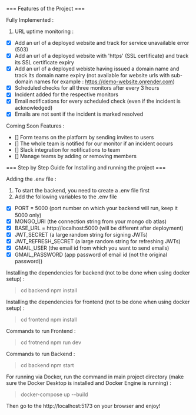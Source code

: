 === Features of the Project ===

Fully Implemented :
1. URL uptime monitoring :
- [x] Add an url of a deployed website and track for service unavailable error (503)
- [x] Add an url of a deployed website with 'https' (SSL certificate) and track its SSL certificate expiry
- [x] Add an url of a deployed webiste having issued a domain name and track its domain name expiry (not available for website urls with sub-domain names for example : https://demo-website.onrender.com)
- [x] Scheduled checks for all three monitors after every 3 hours
- [x] Incident added for the respective monitors
- [x] Email notifications for every scheduled check (even if the incident is acknowledged)
- [x] Emails are not sent if the incident is marked resolved

Coming Soon Features :
- [] Form teams on the platform by sending invites to users
- [] The whole team is notified for our monitor if an incident occurs
- [] Slack integration for notifications to team
- [] Manage teams by adding or removing members


=== Step by Step Guide for Installing and running the project ===

Adding the .env file :
1. To start the backend, you need to create a .env file first
2. Add the following variables to the .env file
- [x] PORT = 5000 (port number on which your backend will run, keep it 5000 only)
- [x] MONGO_URI (the connection string from your mongo db atlas)
- [x] BASE_URL = http://localhost:5000 (will be different after deployment)
- [x] JWT_SECRET (a large random string for signing JWTs)
- [x] JWT_REFRESH_SECRET (a large random string for refreshing JWTs)
- [x] GMAIL_USER (the email id from which you want to send emails)
- [x] GMAIL_PASSWORD (app password of email id (not the original password))

Installing the dependencies for backend (not to be done when using docker setup) :
> cd backend
> npm install

Installing the dependencies for frontend (not to be done when using docker setup) :
> cd frontend
> npm install

Commands to run Frontend :
> cd frotnend
> npm run dev

Commands to run Backend :
> cd backend
> npm start

For running via Docker, run the command in main project directory (make sure the Docker Desktop is installed and Docker Engine is running) :
> docker-compose up --build

Then go to the http://localhost:5173 on your browser and enjoy!